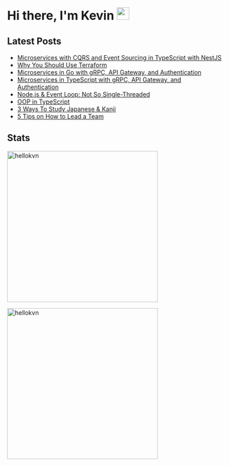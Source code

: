 # Hi there, I'm Kevin <img src="https://github.com/TheDudeThatCode/TheDudeThatCode/blob/master/Assets/Hi.gif" width="29px">

## Latest Posts

- [Microservices with CQRS and Event Sourcing in TypeScript with NestJS](https://medium.com/gitconnected/microservices-with-cqrs-in-typescript-and-nestjs-5a8af0a56c3a)
- [Why You Should Use Terraform](https://levelup.gitconnected.com/devops-why-you-should-use-terraform-667f0411e383)
- [Microservices in Go with gRPC, API Gateway, and Authentication](https://levelup.gitconnected.com/microservices-with-go-grpc-api-gateway-and-authentication-part-1-2-393ad9fc9d30)
- [Microservices in TypeScript with gRPC, API Gateway, and Authentication](https://levelup.gitconnected.com/nestjs-microservices-with-grpc-api-gateway-and-authentication-part-1-2-650009c03686)
- [Node.js & Event Loop: Not So Single-Threaded](https://blog.bitsrc.io/node-js-event-loop-and-multi-threading-e42e5fd16a77)
- [OOP in TypeScript](https://betterprogramming.pub/understand-object-oriented-programming-with-typescript-c4ff8afa40d)
- [3 Ways To Study Japanese & Kanji](https://medium.com/coffee-times/how-to-study-japanese-ef5989f391ab)
- [5 Tips on How to Lead a Team](https://javascript.plainenglish.io/5-tips-on-how-to-lead-a-tech-team-dffa080c0183)

## Stats

<p>
<img width="350px" src="https://github-readme-stats.vercel.app/api/top-langs?username=hellokvn&show_icons=true&theme=tokyonight&locale=en&layout=compact&hide_border=true" alt="hellokvn" />
</p>
<p>
<img width="350px" src="https://github-readme-stats.vercel.app/api?username=hellokvn&show_icons=true&theme=tokyonight&locale=en&hide_border=true" alt="hellokvn" />
</p>